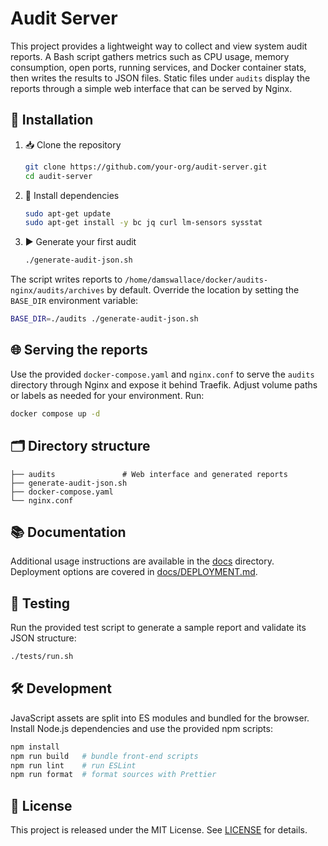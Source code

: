 # Audit Server

This project provides a lightweight way to collect and view system audit reports. A Bash script gathers
metrics such as CPU usage, memory consumption, open ports, running services, and Docker container stats,
then writes the results to JSON files. Static files under `audits` display the reports through a simple web
interface that can be served by Nginx.

## 🚀 Installation

1. 📥 Clone the repository

   ```bash
   git clone https://github.com/your-org/audit-server.git
   cd audit-server
   ```

2. 🧰 Install dependencies

   ```bash
   sudo apt-get update
   sudo apt-get install -y bc jq curl lm-sensors sysstat
   ```

3. ▶️ Generate your first audit

   ```bash
   ./generate-audit-json.sh
   ```

The script writes reports to `/home/damswallace/docker/audits-nginx/audits/archives` by default. Override the
location by setting the `BASE_DIR` environment variable:

```bash
BASE_DIR=./audits ./generate-audit-json.sh
```

## 🌐 Serving the reports

Use the provided `docker-compose.yaml` and `nginx.conf` to serve the `audits` directory through Nginx and expose
it behind Traefik. Adjust volume paths or labels as needed for your environment. Run:

```bash
docker compose up -d
```

## 🗂️ Directory structure

```
├── audits               # Web interface and generated reports
├── generate-audit-json.sh
├── docker-compose.yaml
└── nginx.conf
```

## 📚 Documentation

Additional usage instructions are available in the [docs](docs/USAGE.md) directory. Deployment options are
covered in [docs/DEPLOYMENT.md](docs/DEPLOYMENT.md).

## 🧪 Testing

Run the provided test script to generate a sample report and validate its JSON structure:

```bash
./tests/run.sh
```

## 🛠️ Development

JavaScript assets are split into ES modules and bundled for the browser. Install Node.js
dependencies and use the provided npm scripts:

```bash
npm install
npm run build   # bundle front-end scripts
npm run lint    # run ESLint
npm run format  # format sources with Prettier
```

## 📄 License

This project is released under the MIT License. See [LICENSE](LICENSE) for details.
